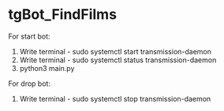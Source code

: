 # tgBot_FindFilms

For start bot:
1. Write terminal - sudo systemctl start transmission-daemon
2. Write terminal - sudo systemctl status transmission-daemon
3. python3 main.py

For drop bot:
1. Write terminal - sudo systemctl stop transmission-daemon